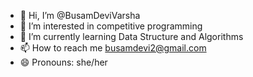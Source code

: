 - 👋 Hi, I’m @BusamDeviVarsha
- 👀 I’m interested in competitive programming
- 🌱 I’m currently learning Data Structure and Algorithms
- 📫 How to reach me busamdevi2@gmail.com
- 😄 Pronouns: she/her

<!---
BusamDeviVarsha/BusamDeviVarsha is a ✨ special ✨ repository because its `README.md` (this file) appears on your GitHub profile.
You can click the Preview link to take a look at your changes.
--->
